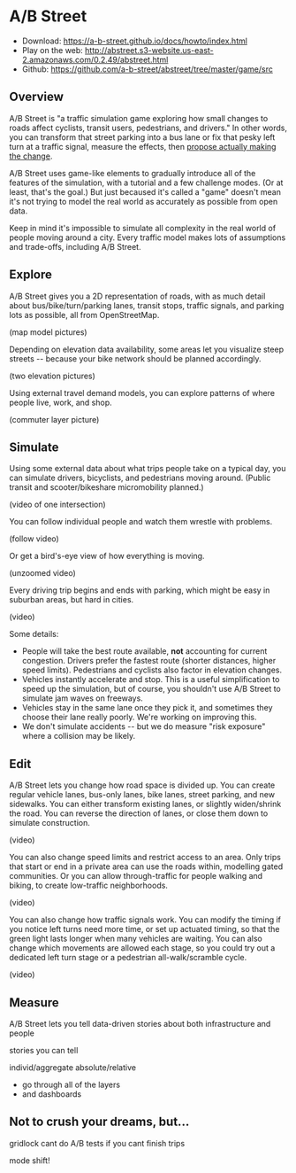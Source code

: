 # A/B Street

- Download: <https://a-b-street.github.io/docs/howto/index.html>
- Play on the web:
  <http://abstreet.s3-website.us-east-2.amazonaws.com/0.2.49/abstreet.html>
- Github: <https://github.com/a-b-street/abstreet/tree/master/game/src>

## Overview

A/B Street is "a traffic simulation game exploring how small changes to roads affect cyclists, transit users, pedestrians, and drivers." In other words, you can transform that street parking into a bus lane or fix that pesky left turn at a traffic signal, measure the effects, then [propose actually making the change](../proposals/README.md).

A/B Street uses game-like elements to gradually introduce all of the features of the simulation, with a tutorial and a few challenge modes. (Or at least, that's the goal.) But just becaused it's called a "game" doesn't mean it's not trying to model the real world as accurately as possible from open data.

Keep in mind it's impossible to simulate all complexity in the real world of people moving around a city. Every traffic model makes lots of assumptions and trade-offs, including A/B Street.

## Explore

A/B Street gives you a 2D representation of roads, with as much detail about bus/bike/turn/parking lanes, transit stops, traffic signals, and parking lots as possible, all from OpenStreetMap.

(map model pictures)

Depending on elevation data availability, some areas let you visualize steep streets -- because your bike network should be planned accordingly.

(two elevation pictures)

Using external travel demand models, you can explore patterns of where people live, work, and shop.

(commuter layer picture)

## Simulate

Using some external data about what trips people take on a typical day, you can simulate drivers, bicyclists, and pedestrians moving around. (Public transit and scooter/bikeshare micromobility planned.)

(video of one intersection)

You can follow individual people and watch them wrestle with problems.

(follow video)

Or get a bird's-eye view of how everything is moving.

(unzoomed video)

Every driving trip begins and ends with parking, which might be easy in suburban areas, but hard in cities.

(video)

Some details:

- People will take the best route available, **not** accounting for current congestion. Drivers prefer the fastest route (shorter distances, higher speed limits). Pedestrians and cyclists also factor in elevation changes.
- Vehicles instantly accelerate and stop. This is a useful simplification to speed up the simulation, but of course, you shouldn't use A/B Street to simulate jam waves on freeways.
- Vehicles stay in the same lane once they pick it, and sometimes they choose their lane really poorly. We're working on improving this.
- We don't simulate accidents -- but we do measure "risk exposure" where a collision may be likely.

## Edit

A/B Street lets you change how road space is divided up. You can create regular vehicle lanes, bus-only lanes, bike lanes, street parking, and new sidewalks. You can either transform existing lanes, or slightly widen/shrink the road. You can reverse the direction of lanes, or close them down to simulate construction.

(video)

You can also change speed limits and restrict access to an area. Only trips that start or end in a private area can use the roads within, modelling gated communities. Or you can allow through-traffic for people walking and biking, to create low-traffic neighborhoods.

(video)

You can also change how traffic signals work. You can modify the timing if you notice left turns need more time, or set up actuated timing, so that the green light lasts longer when many vehicles are waiting. You can also change which movements are allowed each stage, so you could try out a dedicated left turn stage or a pedestrian all-walk/scramble cycle.

(video)

## Measure

A/B Street lets you tell data-driven stories about both infrastructure and people

stories you can tell

individ/aggregate
absolute/relative

- go through all of the layers
- and dashboards

## Not to crush your dreams, but...

gridlock
cant do A/B tests if you cant finish trips




mode shift!
